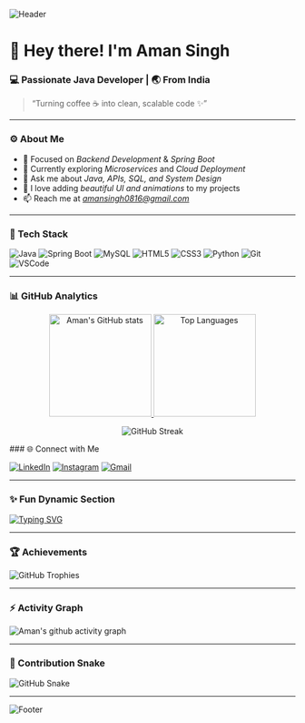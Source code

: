 <!-- HEADER BANNER (optional - upload your own to GitHub and replace the link) -->
![Header](https://capsule-render.vercel.app/api?type=waving&color=0:1e90ff,100:00fa9a&height=200&section=header&text=Aman%20Singh%20🚀&fontSize=45&fontColor=ffffff&animation=twinkling)

# 👋 Hey there! I'm Aman Singh  
### 💻 Passionate Java Developer | 🌏 From India  

> “Turning coffee ☕ into clean, scalable code ✨”

---

### ⚙ About Me  
- 🎯 Focused on *Backend Development* & *Spring Boot*  
- 🌱 Currently exploring *Microservices* and *Cloud Deployment*  
- 💬 Ask me about *Java, APIs, SQL, and System Design*  
- 🎨 I love adding *beautiful UI and animations* to my projects  
- 📫 Reach me at *amansingh0816@gmail.com*

---

### 🧩 Tech Stack  

![Java](https://img.shields.io/badge/Java-ED8B00?style=for-the-badge&logo=openjdk&logoColor=white)
![Spring Boot](https://img.shields.io/badge/SpringBoot-6DB33F?style=for-the-badge&logo=springboot&logoColor=white)
![MySQL](https://img.shields.io/badge/MySQL-005C84?style=for-the-badge&logo=mysql&logoColor=white)
![HTML5](https://img.shields.io/badge/HTML5-E34F26?style=for-the-badge&logo=html5&logoColor=white)
![CSS3](https://img.shields.io/badge/CSS3-1572B6?style=for-the-badge&logo=css3&logoColor=white)
![Python](https://img.shields.io/badge/Python-3776AB?style=for-the-badge&logo=python&logoColor=white)
![Git](https://img.shields.io/badge/Git-F05032?style=for-the-badge&logo=git&logoColor=white)
![VSCode](https://img.shields.io/badge/VSCode-0078d7?style=for-the-badge&logo=visualstudiocode&logoColor=white)

---

### 📊 GitHub Analytics  
<p align="center">
  <a href="https://github.com/amansingh0816">
    <img src="https://github-readme-stats.vercel.app/api?username=amansingh0816&show_icons=true&theme=tokyonight&include_all_commits=true&count_private=true" alt="Aman's GitHub stats" height="180"/>
  </a>
  <a href="https://github.com/amansingh0816">
    <img src="https://github-readme-stats.vercel.app/api/top-langs/?username=amansingh0816&layout=compact&theme=tokyonight" alt="Top Languages" height="180"/>
  </a>
</p>

<p align="center">
  <img src="https://streak-stats.demolab.com?user=amansingh0816&theme=tokyonight&hide_border=true" alt="GitHub Streak" />
</p>
### 🌐 Connect with Me  

[![LinkedIn](https://img.shields.io/badge/LinkedIn-0A66C2?style=for-the-badge&logo=linkedin&logoColor=white)](https://linkedin.com/in/amansingh0816)
[![Instagram](https://img.shields.io/badge/Instagram-E4405F?style=for-the-badge&logo=instagram&logoColor=white)](https://instagram.com/amansingh0816)
[![Gmail](https://img.shields.io/badge/Gmail-D14836?style=for-the-badge&logo=gmail&logoColor=white)](mailto:amansingh0816@gmail.com)

---

### ✨ Fun Dynamic Section  

[![Typing SVG](https://readme-typing-svg.herokuapp.com?font=Fira+Code&size=22&pause=1000&color=00F79E&width=500&lines=Backend+Developer+💻;Java+Enthusiast+☕;Problem+Solver+🧠;Always+Learning+📚)](https://git.io/typing-svg)

---

### 🏆 Achievements  

![GitHub Trophies](https://github-profile-trophy.vercel.app/?username=amansingh0816&theme=tokyonight&no-frame=true&margin-w=10)

---

### ⚡ Activity Graph  

![Aman's github activity graph](https://github-readme-activity-graph.vercel.app/graph?username=amansingh0816&theme=tokyo-night)

---

### 🐍 Contribution Snake  

![GitHub Snake](https://github.com/amansingh0816/amansingh0816/blob/output/github-contribution-grid-snake.svg)

---

<!-- FOOTER -->
![Footer](https://capsule-render.vercel.app/api?type=waving&color=0:00fa9a,100:1e90ff&height=120&section=footer)
